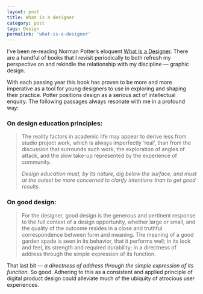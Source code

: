 ```yaml
---
layout: post
title: What is a designer
category: post
tags: Design
permalink: 'what-is-a-designer'
---
```


I’ve been re-reading Norman Potter’s eloquent [What Is a Designer](http://amzn.to/2BGFDDf). There are a handful of books that I revisit periodically to both refresh my perspective on and rekindle the relationship with my discipline — graphic design.

With each passing year this book has proven to be more and more imperative as a tool for young designers to use in exploring and shaping their practice. Potter positions design as a serious act of intellectual enquiry. The following passages always resonate with me in a profound way:

### **On design education principles:**

> The reality factors in academic life may appear to derive less from studio project work, which is always imperfectly ‘real’, than from the discussion that surrounds such work, the exploration of angles of attack, and the slow take-up represented by the experience of community.
> 
> 
> *Design education must, by its nature, dig below the surface, and must at the outset be more concerned to clarify intentions than to get good results.*
> 

### **On good design:**

> For the designer, good design is the generous and pertinent response to the full context of a design opportunity, whether large or small, and the quality of the outcome resides in a close and truthful correspondence between form and meaning. The meaning of a good garden spade is seen in its behavior, that it performs well; in its look and feel, its strength and required durability; in a directness of address through the simple expression of its function.
> 

That last bit — *a directness of address through the simple expression of its function*. So good. Adhering to this as a consistent and applied principle of digital product design could alleviate much of the ubiquity of atrocious user experiences.